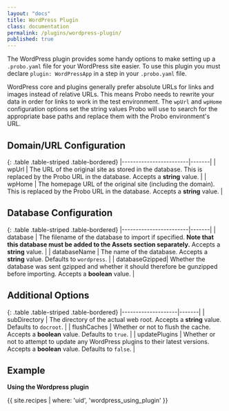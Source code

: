 ```yaml
---
layout: "docs"
title: WordPress Plugin
class: documentation
permalink: /plugins/wordpress-plugin/
published: true
---
```


The WordPress plugin provides some handy options to make setting up a `.probo.yaml` file for your WordPress site easier. To use this plugin you must declare `plugin: WordPressApp` in a step in your `.probo.yaml` file.

WordPress core and plugins generally prefer absolute URLs for links and images instead of relative URLs. This means Probo needs to rewrite your data in order for links to work in the test environment. The `wpUrl` and `wpHome` configuration options set the string values Probo will use to search for the appropriate base paths and replace them with the Probo environment's URL.

## Domain/URL Configuration

{: .table .table-striped .table-bordered}
|------------------------|-------|
| wpUrl | The URL of the original site as stored in the database. This is replaced by the Probo URL in the database. Accepts a **string** value. |
| wpHome | The homepage URL of the original site (including the domain). This is replaced by the Probo URL in the database. Accepts a **string** value. |


## Database Configuration

{: .table .table-striped .table-bordered}
|------------------------|-------|
| database | The filename of the database to import if specified. **Note that this database must be added to the Assets section separately.** Accepts a **string** value. |
| databaseName   | The name of the database. Accepts a **string** value. Defaults to `wordpress`. |
| databaseGzipped| Whether the database was sent gzipped and whether it should therefore be gunzipped before importing. Accepts a **boolean** value. |

## Additional Options

{: .table .table-striped .table-bordered}
|--------------------|-------|
| subDirectory | The directory of the actual web root. Accepts a **string** value. Defaults to `docroot`. |
| flushCaches | Whether or not to flush the cache. Accepts a **boolean** value. Defaults to `true`. |
| updatePlugins | Whether or not to attempt to update any WordPress plugins to their latest versions. Accepts a **boolean** value. Defaults to `false`. |

## Example

**Using the Wordpress plugin**

{{ site.recipes | where: 'uid', 'wordpress_using_plugin' }}
